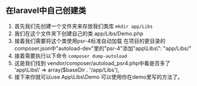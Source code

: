 ## 在laravel中自己创建类
1.	首先我们先创建一个文件夹来存放我们类库
`mkdir app/Libs`
2.	我们在这个文件夹下创建自己的类
app/Libs/Demo.php
3.	接着我们需要将这个类使用psr-4标准自动加载
在项目的更目录的composer.json中"autoload-dev"里的"psr-4"添加"app\\Libs\\": "app/Libs/"
4.	接着需要执行以下命令
`composer dump-autoload`
5.	这是我们找到
vendor/composer/autoload_psr4.php中看是否多了
'app\\Libs\\' => array($baseDir . '/app/Libs'),
6.	接下来你就可以use App\Libs\Demo
可以使用你在demo里写的方法了。